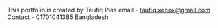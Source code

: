 This portfolio is created by Taufiq Pias
email - taufiq.xenox@gmail.com
Contact - 01701041385
Bangladesh

